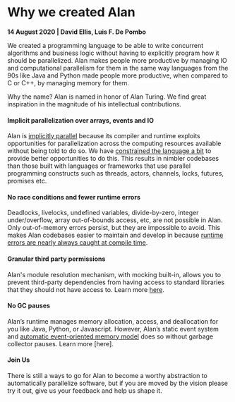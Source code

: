 # Why we created Alan

**14 August 2020 | David Ellis, Luis F. De Pombo**

We created a programming language to be able to write concurrent algorithms and business logic without having to explicitly program how it should be parallelized. Alan makes people more productive by managing IO and computational parallelism for them in the same way languages from the 90s like Java and Python made people more productive, when compared to C or C++, by managing memory for them.

Why the name? Alan is named in honor of Alan Turing. We find great inspiration in the magnitude of his intellectual contributions.

#### Implicit parallelization over arrays, events and IO

Alan is [implicitly parallel](./alan_overview.html#implicitly-parallel) because its compiler and runtime exploits opportunities for parallelization across the computing resources available without being told to do so. We have [constrained the language a bit](./alan_overview.html#parallel-computation-and-the-problem-of-turing-completeness) to provide better opportunities to do this. This results in nimbler codebases than those built with languages or frameworks that use parallel programming constructs such as threads, actors, channels, locks, futures, promises etc.

#### No race conditions and fewer runtime errors

Deadlocks, livelocks, undefined variables, divide-by-zero, integer under/overflow, array out-of-bounds access, etc, are not possible in Alan. Only out-of-memory errors persist, but they are impossible to avoid. This makes Alan codebases easier to maintain and develop in because [runtime errors are nearly always caught at compile time](./alan_overview.html#statically-compiled-benefits-and-compile-time-safety).

#### Granular third party permissions

Alan's module resolution mechanism, with mocking built-in, allows you to prevent third-party dependencies from having access to standard libraries that they should not have access to. Learn more [here](./alan_overview.html#third-party-module-permission-system).

#### No GC pauses

Alan’s runtime manages memory allocation, access, and deallocation for you like Java, Python, or Javascript. However, Alan’s static event system and [automatic event-oriented memory model](./alan_overview.html#memory-management) does so without garbage collector pauses. Learn more [here].

#### Join Us

There is still a ways to go for Alan to become a worthy abstraction to automatically parallelize software, but if you are moved by the vision please try it out, give us your feedback and help us shape it.